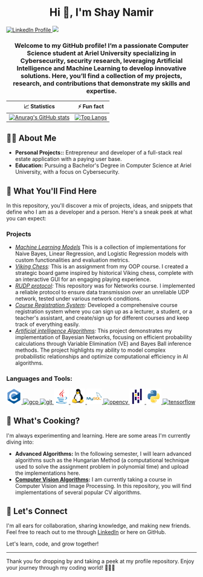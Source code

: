 <h1 align="center">Hi 👋, I'm Shay Namir</h1>
<!--
![Profile Banner](./github-header-image.png) 
<h1 align="center">Hi 👋, I'm Shalom Ofstein</h1>
-->
<p align="left">
  <a href="https://www.linkedin.com/in/shay-namir/">
    <img src="https://img.shields.io/badge/LinkedIn-Profile-informational?style=flat&logo=linkedin&logoColor=white&color=0D76A8" alt="LinkedIn Profile"/>
  </a>
  <img src="https://komarev.com/ghpvc/?username=ShayNamir&color=blue&style=flat-square" />
</p>

<h3 align="center">Welcome to my GitHub profile! I’m a passionate Computer Science student at Ariel University specializing in Cybersecurity, security research, leveraging Artificial Intelligence and Machine Learning to develop innovative solutions. Here, you’ll find a collection of my projects, research, and contributions that demonstrate my skills and expertise.</h3>

| 📈 Statistics | ⚡ Fun fact |
|:---:|:---:|
| [![Anurag's GitHub stats](https://github-readme-stats.vercel.app/api?username=ShayNamir&show_icons=true&count_private=true&card_width=500)](https://github.com/anuraghazra/github-readme-stats) | [![Top Langs](https://github-readme-stats.vercel.app/api/top-langs/?username=ShayNamir&hide=jupyter%20notebook&layout=compact&langs_count=5&card_width=450)](https://github.com/anuraghazra/github-readme-stats) |

## 👨‍💼 About Me
- **Personal Projects::** Entrepreneur and developer of a full-stack real estate application with a paying user base.
- **Education:** Pursuing a Bachelor's Degree in Computer Science at Ariel University, with a focus on Cybersecurity.

## 🚀 What You'll Find Here

In this repository, you'll discover a mix of projects, ideas, and snippets that define who I am as a developer and a person. Here's a sneak peek at what you can expect:

### Projects
- *[Machine Learning Models](https://github.com/ShalomOfstein/Basic_ML_Models)* This is a collection of implementations for Naive Bayes, Linear Regression, and Logistic Regression models with custom functionalities and evaluation metrics.
- *[Viking Chess](https://github.com/ShalomOfstein/Viking_Chess_OOP_task_1):* This is an assignment from my OOP course. I created a strategic board game inspired by historical Viking chess, complete with an interactive GUI for an engaging playing experience.
- *[RUDP protocol](https://github.com/ShalomOfstein/NetworkProgramming3):* This repository was for Networks course. I implemented a reliable protocol to ensure data transmission over an unreliable UDP network, tested under various network conditions.
- *[Course Registration System](https://github.com/ShalomOfstein/Course_Registration_System_OOP_finalProject):* Developed a comprehensive course registration system where you can sign up as a lecturer, a student, or a teacher's assistant, and create/sign up for different courses and keep track of everything easily.
- *[Artificial intelligence Algorithms](https://github.com/ShalomOfstein/BayesianNetworkProject):* This project demonstrates my implementation of Bayesian Networks, focusing on efficient probability calculations through Variable Elimination (VE) and Bayes Ball inference methods. The project highlights my ability to model complex probabilistic relationships and optimize computational efficiency in AI algorithms.


<h3 align="left">Languages and Tools:</h3>
<p align="left"> 
  <a href="https://www.cprogramming.com/" target="_blank" rel="noreferrer"> 
    <img src="https://raw.githubusercontent.com/devicons/devicon/master/icons/c/c-original.svg" alt="c" width="40" height="40"/> 
  </a> 
  <a href="https://cloud.google.com" target="_blank" rel="noreferrer"> 
    <img src="https://www.vectorlogo.zone/logos/google_cloud/google_cloud-icon.svg" alt="gcp" width="40" height="40"/> 
  </a> 
  <a href="https://git-scm.com/" target="_blank" rel="noreferrer"> 
    <img src="https://www.vectorlogo.zone/logos/git-scm/git-scm-icon.svg" alt="git" width="40" height="40"/> 
  </a> 
  <a href="https://www.java.com" target="_blank" rel="noreferrer"> 
    <img src="https://raw.githubusercontent.com/devicons/devicon/master/icons/java/java-original.svg" alt="java" width="40" height="40"/> 
  </a> 
  <a href="https://www.linux.org/" target="_blank" rel="noreferrer"> 
    <img src="https://raw.githubusercontent.com/devicons/devicon/master/icons/linux/linux-original.svg" alt="linux" width="40" height="40"/> 
  </a> 
  <a href="https://www.mysql.com/" target="_blank" rel="noreferrer"> 
    <img src="https://raw.githubusercontent.com/devicons/devicon/master/icons/mysql/mysql-original-wordmark.svg" alt="mysql" width="40" height="40"/> 
  </a> 
  <a href="https://opencv.org/" target="_blank" rel="noreferrer"> 
    <img src="https://www.vectorlogo.zone/logos/opencv/opencv-icon.svg" alt="opencv" width="40" height="40"/> 
  </a> 
  <a href="https://pandas.pydata.org/" target="_blank" rel="noreferrer"> 
    <img src="https://raw.githubusercontent.com/devicons/devicon/2ae2a900d2f041da66e950e4d48052658d850630/icons/pandas/pandas-original.svg" alt="pandas" width="40" height="40"/> 
  </a> 
  <a href="https://www.python.org" target="_blank" rel="noreferrer"> 
    <img src="https://raw.githubusercontent.com/devicons/devicon/master/icons/python/python-original.svg" alt="python" width="40" height="40"/> 
  </a> 
  <a href="https://www.tensorflow.org" target="_blank" rel="noreferrer"> 
    <img src="https://www.vectorlogo.zone/logos/tensorflow/tensorflow-icon.svg" alt="tensorflow" width="40" height="40"/> 
  </a> 
</p>

## 🌱 What's Cooking?

I'm always experimenting and learning. Here are some areas I'm currently diving into:

- **Advanced Algorithms:** In the following semester, I will learn advanced algorithms such as the Hungarian Method (a computational technique used to solve the assignment problem in polynomial time) and upload the implementations here.
- **[Computer Vision Algorithms](https://github.com/ShalomOfstein/ComputerVision_Ex1):** I am currently taking a course in Computer Vision and Image Processing. In this repository, you will find implementations of several popular CV algorithms.


## 🤝 Let's Connect

I'm all ears for collaboration, sharing knowledge, and making new friends. Feel free to reach out to me through [LinkedIn](https://www.linkedin.com/in/shalom-ofstein) or here on GitHub.
<!-- or [Email](Your Email Address). -->

Let's learn, code, and grow together!

---

Thank you for dropping by and taking a peek at my profile repository.
Enjoy your journey through my coding world! 🎨👨‍💻
